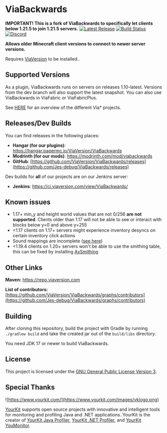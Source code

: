 # ViaBackwards
**IMPORTANT! This is a fork of ViaBackwards to specifically let clients below 1.21.5 to join 1.21.5 servers.**
[![Latest Release](https://img.shields.io/github/v/release/ViaVersion/ViaBackwards)](https://github.com/Jes-debug/ViaBackwards/releases)
[![Build Status](https://github.com/ViaVersion/ViaBackwards/actions/workflows/gradle.yml/badge.svg?branch=master)](https://github.com/ViaVersion/ViaBackwards/actions)
[![Discord](https://img.shields.io/badge/chat-on%20discord-blue.svg)](https://viaversion.com/discord)

**Allows older Minecraft client versions to connect to newer server versions.**

Requires [ViaVersion](https://hangar.papermc.io/ViaVersion/ViaVersion) to be installed..

Supported Versions
-
As a plugin, ViaBackwards runs on servers on releases 1.10-latest. Versions from the dev branch will also support the
latest snapshot. You can also use ViaBackwards in ViaFabric or ViaFabricPlus.

See [HERE](https://github.com/ViaVersion) for an overview of the different Via* projects.

Releases/Dev Builds
-
You can find releases in the following places:

- **Hangar (for our plugins)**: https://hangar.papermc.io/ViaVersion/ViaBackwards
- **Modrinth (for our mods)**: https://modrinth.com/mod/viabackwards
- **GitHub**: [https://github.com/ViaVersion/ViaBackwards/releases](https://github.com/Jes-debug/ViaBackwards/releases)

Dev builds for **all** of our projects are on our Jenkins server:

- **Jenkins**: https://ci.viaversion.com/view/ViaBackwards/

Known issues
-

* 1.17+ min_y and height world values that are not 0/256 **are not supported**. Clients older than
  1.17 will not be able to see or interact with blocks below y=0 and above y=255
* <1.17 clients on 1.17+ servers might experience inventory desyncs on certain inventory click actions
* Sound mappings are incomplete ([see here](https://github.com/ViaVersion/ViaBackwards/issues/326))
* <1.19.4 clients on 1.20+ servers won't be able to use the smithing table, this can be fixed by
  installing [AxSmithing](https://github.com/ViaVersionAddons/AxSmithing)

Other Links
-
**Maven:** https://repo.viaversion.com

**List of contributors:** [https://github.com/ViaVersion/ViaBackwards/graphs/contributors](https://github.com/Jes-debug/ViaBackwards/graphs/contributors)

Building
-
After cloning this repository, build the project with Gradle by running `./gradlew build` and take the created jar out
of the `build/libs` directory.

You need JDK 17 or newer to build ViaBackwards.

License
-
This project is licensed under the [GNU General Public License Version 3](LICENSE).

Special Thanks
-
![https://www.yourkit.com/](https://www.yourkit.com/images/yklogo.png)

[YourKit](https://www.yourkit.com/) supports open source projects with innovative and intelligent tools
for monitoring and profiling Java and .NET applications.
YourKit is the creator of [YourKit Java Profiler](https://www.yourkit.com/java/profiler/),
[YourKit .NET Profiler](https://www.yourkit.com/.net/profiler/),
and [YourKit YouMonitor](https://www.yourkit.com/youmonitor/).
